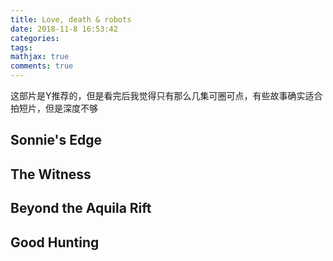 ```yaml
---
title: Love, death & robots 
date: 2018-11-8 16:53:42
categories: 
tags: 
mathjax: true
comments: true
---
```


这部片是Y推荐的，但是看完后我觉得只有那么几集可圈可点，有些故事确实适合拍短片，但是深度不够
## Sonnie's Edge

## The Witness

## Beyond the Aquila Rift

## Good Hunting
